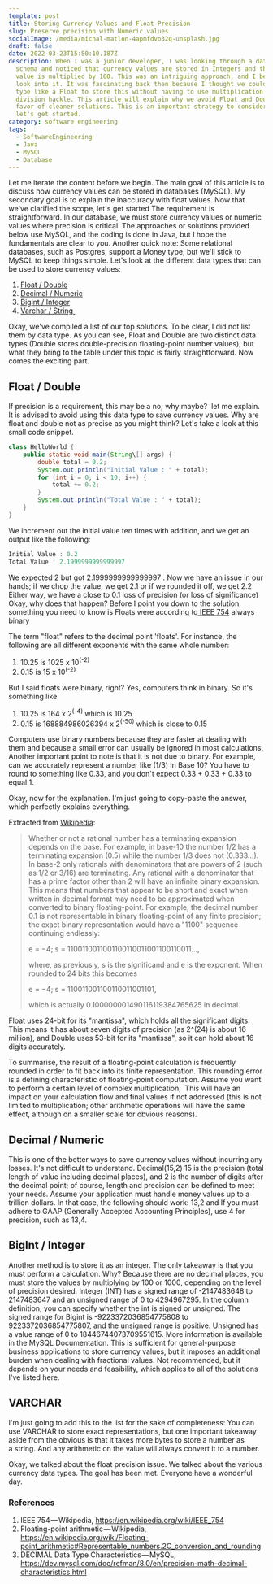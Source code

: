 ```yaml
---
template: post
title: Storing Currency Values and Float Precision
slug: Preserve precision with Numeric values
socialImage: /media/michal-matlon-4apmfdvo32q-unsplash.jpg
draft: false
date: 2022-03-23T15:50:10.187Z
description: When I was a junior developer, I was looking through a database
  schema and noticed that currency values are stored in Integers and that each
  value is multiplied by 100. This was an intriguing approach, and I began to
  look into it. It was fascinating back then because I thought we could use a
  type like a Float to store this without having to use multiplication or
  division hackle. This article will explain why we avoid Float and Double in
  favor of cleaner solutions. This is an important strategy to consider. So,
  let's get started.
category: software engineering
tags:
  - SoftwareEngineering
  - Java
  - MySQL
  - Database
---
```

Let me iterate the content before we begin. The main goal of this article is to discuss how currency values can be stored in databases (MySQL). My secondary goal is to explain the inaccuracy with float values. Now that we've clarified the scope, let's get started
The requirement is straightforward. In our database, we must store currency values or numeric values where precision is critical. The approaches or solutions provided below use MySQL, and the coding is done in Java, but I hope the fundamentals are clear to you. Another quick note: Some relational databases, such as Postgres, support a Money type, but we'll stick to MySQL to keep things simple.
Let's look at the different data types that can be used to store currency values:

1. [Float / Double](https://dev.mysql.com/doc/refman/8.0/en/floating-point-types.html)
2. [Decimal / Numeric](https://dev.mysql.com/doc/refman/8.0/en/fixed-point-types.html)
3. [Bigint / Integer](https://dev.mysql.com/doc/refman/8.0/en/integer-types.html)
4. [Varchar / String ](https://dev.mysql.com/doc/refman/8.0/en/char.html)

Okay, we've compiled a list of our top solutions. To be clear, I did not list them by data type. As you can see, Float and Double are two distinct data types (Double stores double-precision floating-point number values), but what they bring to the table under this topic is fairly straightforward. Now comes the exciting part.

## Float / Double

If precision is a requirement, this may be a no; why maybe?  let me explain. It is advised to avoid using this data type to save currency values. Why are float and double not as precise as you might think?
Let's take a look at this small code snippet.

```java
class HelloWorld {
    public static void main(String\[] args) {
        double total = 0.2;
        System.out.println("Initial Value : " + total);
        for (int i = 0; i < 10; i++) {
            total += 0.2;
        }
        System.out.println("Total Value : " + total);
    }
}
```

We increment out the initial value ten times with addition, and we get an output like the following:

```java
Initial Value : 0.2
Total Value : 2.1999999999999997
```

We expected 2 but got 2.1999999999999997 . Now we have an issue in our hands; if we chop the value, we get 2.1 or if we rounded it off, we get 2.2 Either way, we have a close to 0.1 loss of precision (or loss of significance)
Okay, why does that happen? Before I point you down to the solution, something you need to know is
Floats were according to[ IEEE 754](https://en.wikipedia.org/wiki/IEEE_754) always binary

The term "float" refers to the decimal point 'floats'. For instance, the following are all different exponents with the same whole number:

1. 10.25 is 1025 x 10<sup>(-2)</sup>
2. 0.15 is 15 x 10<sup>(-2)</sup>

But I said floats were binary, right? Yes, computers think in binary. So it's something like

1. 10.25 is 164 x 2<sup>(-4)</sup> which is 10.25
2. 0.15 is 168884986026394 x 2<sup>(-50)</sup> which is close to 0.15

Computers use binary numbers because they are faster at dealing with them and because a small error can usually be ignored in most calculations. Another important point to note is that it is not due to binary. For example, can we accurately represent a number like (1/3) in Base 10? You have to round to something like 0.33, and you don't expect 0.33 + 0.33 + 0.33 to equal 1.

Okay, now for the explanation. I'm just going to copy-paste the answer, which perfectly explains everything.

Extracted from [Wikipedia](https://en.wikipedia.org/wiki/Floating-point_arithmetic#Representable_numbers.2C_conversion_and_rounding):

> Whether or not a rational number has a terminating expansion depends on the base. For example, in base-10 the number 1/2 has a terminating expansion (0.5) while the number 1/3 does not (0.333…). In base-2 only rationals with denominators that are powers of 2 (such as 1/2 or 3/16) are terminating. Any rational with a denominator that has a prime factor other than 2 will have an infinite binary expansion. This means that numbers that appear to be short and exact when written in decimal format may need to be approximated when converted to binary floating-point. For example, the decimal number 0.1 is not representable in binary floating-point of any finite precision; the exact binary representation would have a "1100" sequence continuing endlessly:
>
>  e = −4; s = 1100110011001100110011001100110011…,
>
>  where, as previously, s is the significand and e is the exponent. When rounded to 24 bits this becomes
>
>  e = −4; s = 110011001100110011001101,
>
>  which is actually 0.100000001490116119384765625 in decimal.

   Float uses 24-bit for its "mantissa", which holds all the significant digits. This means it has about seven digits of precision (as 2^(24) is about 16 million), and Double uses 53-bit for its "mantissa", so it can hold about 16 digits accurately.

To summarise, the result of a floating-point calculation is frequently rounded in order to fit back into its finite representation. This rounding error is a defining characteristic of floating-point computation. Assume you want to perform a certain level of complex multiplication,  This will have an impact on your calculation flow and final values if not addressed (this is not limited to multiplication; other arithmetic operations will have the same effect, although on a smaller scale for obvious reasons).

## Decimal / Numeric

This is one of the better ways to save currency values without incurring any losses. It's not difficult to understand. Decimal(15,2) 15 is the precision (total length of value including decimal places), and 2 is the number of digits after the decimal point; of course, length and precision can be defined to meet your needs. Assume your application must handle money values up to a trillion dollars. In that case, the following should work: 13,2 and If you must adhere to GAAP (Generally Accepted Accounting Principles), use 4 for precision, such as 13,4.

## BigInt / Integer

Another method is to store it as an integer. The only takeaway is that you must perform a calculation. Why? Because there are no decimal places, you must store the values by multiplying by 100 or 1000, depending on the level of precision desired. Integer (INT) has a signed range of -2147483648 to 2147483647 and an unsigned range of 0 to 4294967295. In the column definition, you can specify whether the int is signed or unsigned. The signed range for Bigint is -9223372036854775808 to 9223372036854775807, and the unsigned range is positive. Unsigned has a value range of 0 to 18446744073709551615. More information is available in the MySQL Documentation. This is sufficient for general-purpose business applications to store currency values, but it imposes an additional burden when dealing with fractional values. Not recommended, but it depends on your needs and feasibility, which applies to all of the solutions I've listed here.

## VARCHAR

I'm just going to add this to the list for the sake of completeness: You can use VARCHAR to store exact representations, but one important takeaway aside from the obvious is that it takes more bytes to store a number as a string. And any arithmetic on the value will always convert it to a number.

Okay, we talked about the float precision issue. We talked about the various currency data types. The goal has been met. Everyone have a wonderful day.

### References

1. IEEE 754 — Wikipedia, <https://en.wikipedia.org/wiki/IEEE_754>
2. Floating-point arithmetic — Wikipedia, <https://en.wikipedia.org/wiki/Floating-point_arithmetic#Representable_numbers.2C_conversion_and_rounding>
3. DECIMAL Data Type Characteristics — MySQL, <https://dev.mysql.com/doc/refman/8.0/en/precision-math-decimal-characteristics.html>